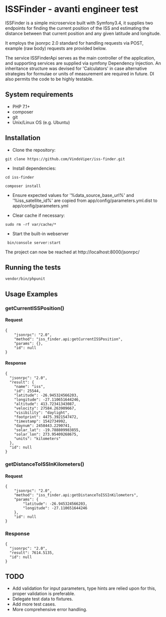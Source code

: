 ISSFinder - avanti engineer test
=====================
ISSFinder is a simple microservice built with Symfony3.4, it supplies two endpoints for finding the current position of the ISS
and estimating the distance between that current position and any given latitude and longitude.

It employs the jsonrpc 2.0 standard for handling requests via POST, example (raw body) requests are provided below.

The service ISSFinderApi serves as the main controller of the application, and supporting services are supplied via
symfony Dependency Injection. An inheritance structure was devised for 'Calculators' in case alternative strategies for 
formulae or units of measurement are required in future. DI also permits the code to be highly testable.

## System requirements
* PHP 7.1+
* composer
* git
* Unix/Linux OS (e.g. Ubuntu)

## Installation
* Clone the repository:

`` git clone https://github.com/VindoViper/iss-finder.git ``

* Install dependencies:

`` cd iss-finder ``
 
`` composer install ``

* Ensure expected values for '%data_source_base_url%' and '%iss_satellite_id%'
  are copied from app/config/parameters.yml.dist to app/config/parameters.yml
  
* Clear cache if necessary:

`` sudo rm -rf var/cache/* ``

* Start the built-in webserver

`` bin/console server:start``

  The project can now be reached at http://localhost:8000/jsonrpc/

## Running the tests

`` vendor/bin/phpunit ``

## Usage Examples

### getCurrentISSPosition()
#### Request
```$json
{
    "jsonrpc": "2.0",
    "method": "iss_finder.api:getCurrentISSPosition",
    "params": {},
    "id": null
}
```

#### Response
```$json
{
  "jsonrpc": "2.0",
  "result": {
    "name": "iss",
    "id": 25544,
    "latitude": -26.945324566203,
    "longitude": -27.110651644246,
    "altitude": 413.72341343087,
    "velocity": 27584.263909667,
    "visibility": "daylight",
    "footprint": 4475.3921547472,
    "timestamp": 1542734992,
    "daynum": 2458443.2290741,
    "solar_lat": -19.788809983855,
    "solar_lon": 273.95409268675,
    "units": "kilometers"
  },
  "id": null
}
```

### getDistanceToISSInKilometers()
#### Request
```$json
{
    "jsonrpc": "2.0",
    "method": "iss_finder.api:getDistanceToISSInKilometers",
    "params": {
        "latitude": -26.945324566203,
        "longitude": -27.110651644246
    },
    "id": null
}
```

### Response
```$json
{
  "jsonrpc": "2.0",
  "result": 7614.5135,
  "id": null
}
```

## TODO

* Add validation for input parameters, type hints are relied upon for this, proper validation is preferable.
* Delegate test data to fixtures.
* Add more test cases.
* More comprehensive error handling.
